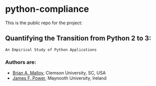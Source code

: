 # python-compliance

This is the public repo for the project:

##  Quantifying the Transition from Python 2 to 3:
    An Empirical Study of Python Applications


### Authors are:

* [Brian A. Malloy](http://www.brianmalloy.com/),
  Clemson University, SC, USA
* [James F. Power](http://www.cs.nuim.ie/~jpower/),
  Maynooth University, Ireland

